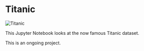 # Titanic

![Titanic](https://en.wikipedia.org/wiki/Titanic#/media/File:Titanic_under_construction.jpg)

This Jupyter Notebook looks at the now famous Titanic dataset.

This is an ongoing project.

